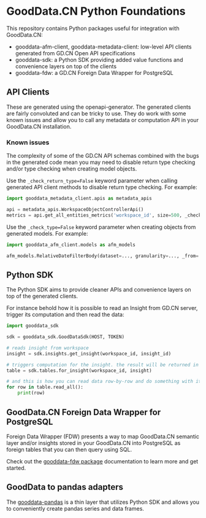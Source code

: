 # GoodData.CN Python Foundations

This repository contains Python packages useful for integration with GoodData.CN:

-  gooddata-afm-client, gooddata-metadata-client: low-level API clients generated from GD.CN Open API specifications
-  gooddata-sdk: a Python SDK providing added value functions and convenience layers on top of the clients
-  gooddata-fdw: a GD.CN Foreign Data Wrapper for PostgreSQL

## API Clients

These are generated using the openapi-generator. The generated clients are fairly convoluted and can be tricky
to use. They do work with some known issues and allow you to call any metadata or computation API in your GoodData.CN
installation.

### Known issues

The complexity of some of the GD.CN API schemas combined with the bugs in the generated code mean you may need to
disable return type checking and/or type checking when creating model objects.

Use the `_check_return_type=False` keyword parameter when calling generated API client methods to disable return
type checking. For example:

```python
import gooddata_metadata_client.apis as metadata_apis

api = metadata_apis.WorkspaceObjectControllerApi()
metrics = api.get_all_entities_metrics('workspace_id', size=500, _check_return_type=False)
```

Use the `_check_type=False` keyword parameter when creating objects from generated models. For example:

```python
import gooddata_afm_client.models as afm_models

afm_models.RelativeDateFilterBody(dataset=..., granularity=..., _from=..., to=..., _check_type=False)
```

## Python SDK

The Python SDK aims to provide cleaner APIs and convenience layers on top of the generated clients.

For instance behold how it is possible to read an Insight from GD.CN server, trigger its computation and then
read the data:

```python
import gooddata_sdk

sdk = gooddata_sdk.GoodDataSdk(HOST, TOKEN)

# reads insight from workspace
insight = sdk.insights.get_insight(workspace_id, insight_id)

# triggers computation for the insight. the result will be returned in a tabular form
table = sdk.tables.for_insight(workspace_id, insight)

# and this is how you can read data row-by-row and do something with it
for row in table.read_all():
    print(row)
```

## GoodData.CN Foreign Data Wrapper for PostgreSQL

Foreign Data Wrapper (FDW) presents a way to map GoodData.CN semantic layer and/or insights stored in your GoodData.CN
into PostgreSQL as foreign tables that you can then query using SQL.

Check out the [gooddata-fdw package](./gooddata-fdw) documentation to learn more and get started.

## GoodData to pandas adapters

The [gooddata-pandas](./gooddata-pandas) is a thin layer that utilizes Python SDK and allows you to conveniently
create pandas series and data frames.
